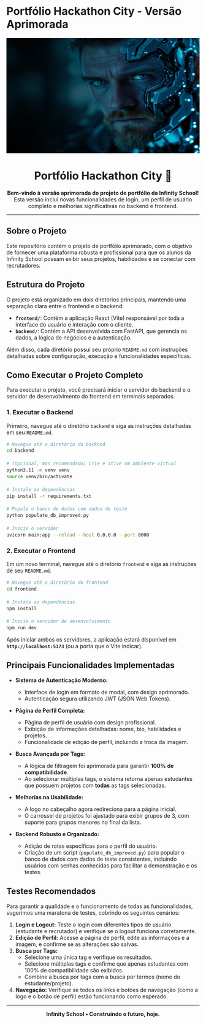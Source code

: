# Portfólio Hackathon City - Versão Aprimorada

<p align="center">
  <img src="./frontend/src/assets/backgroundimg1.png" height="300" alt="Banner do Projeto"/>
</p>

<h1 align="center">Portfólio Hackathon City 🚀</h1>

<p align="center">
  <b>Bem-vindo à versão aprimorada do projeto de portfólio da Infinity School!</b><br>
  Esta versão inclui novas funcionalidades de login, um perfil de usuário completo e melhorias significativas no backend e frontend.
</p>

---

## Sobre o Projeto

Este repositório contém o projeto de portfólio aprimorado, com o objetivo de fornecer uma plataforma robusta e profissional para que os alunos da Infinity School possam exibir seus projetos, habilidades e se conectar com recrutadores.

## Estrutura do Projeto

O projeto está organizado em dois diretórios principais, mantendo uma separação clara entre o frontend e o backend:

-   **`frontend/`**: Contém a aplicação React (Vite) responsável por toda a interface do usuário e interação com o cliente.
-   **`backend/`**: Contém a API desenvolvida com FastAPI, que gerencia os dados, a lógica de negócios e a autenticação.

Além disso, cada diretório possui seu próprio `README.md` com instruções detalhadas sobre configuração, execução e funcionalidades específicas.

## Como Executar o Projeto Completo

Para executar o projeto, você precisará iniciar o servidor do backend e o servidor de desenvolvimento do frontend em terminais separados.

### 1. Executar o Backend

Primeiro, navegue até o diretório `backend` e siga as instruções detalhadas em seu `README.md`.

```bash
# Navegue até o diretório do backend
cd backend

# (Opcional, mas recomendado) Crie e ative um ambiente virtual
python3.11 -m venv venv
source venv/bin/activate

# Instale as dependências
pip install -r requirements.txt

# Popule o banco de dados com dados de teste
python populate_db_improved.py

# Inicie o servidor
uvicorn main:app --reload --host 0.0.0.0 --port 8000
```

### 2. Executar o Frontend

Em um novo terminal, navegue até o diretório `frontend` e siga as instruções de seu `README.md`.

```bash
# Navegue até o diretório do frontend
cd frontend

# Instale as dependências
npm install

# Inicie o servidor de desenvolvimento
npm run dev
```

Após iniciar ambos os servidores, a aplicação estará disponível em **`http://localhost:5173`** (ou a porta que o Vite indicar).

## Principais Funcionalidades Implementadas

-   **Sistema de Autenticação Moderno:**
    -   Interface de login em formato de modal, com design aprimorado.
    -   Autenticação segura utilizando JWT (JSON Web Tokens).

-   **Página de Perfil Completa:**
    -   Página de perfil de usuário com design profissional.
    -   Exibição de informações detalhadas: nome, bio, habilidades e projetos.
    -   Funcionalidade de edição de perfil, incluindo a troca da imagem.

-   **Busca Avançada por Tags:**
    -   A lógica de filtragem foi aprimorada para garantir **100% de compatibilidade**.
    -   Ao selecionar múltiplas tags, o sistema retorna apenas estudantes que possuem projetos com **todas** as tags selecionadas.

-   **Melhorias na Usabilidade:**
    -   A logo no cabeçalho agora redireciona para a página inicial.
    -   O carrossel de projetos foi ajustado para exibir grupos de 3, com suporte para grupos menores no final da lista.

-   **Backend Robusto e Organizado:**
    -   Adição de rotas específicas para o perfil do usuário.
    -   Criação de um script (`populate_db_improved.py`) para popular o banco de dados com dados de teste consistentes, incluindo usuários com senhas conhecidas para facilitar a demonstração e os testes.

## Testes Recomendados

Para garantir a qualidade e o funcionamento de todas as funcionalidades, sugerimos uma maratona de testes, cobrindo os seguintes cenários:

1.  **Login e Logout:** Teste o login com diferentes tipos de usuário (estudante e recrutador) e verifique se o logout funciona corretamente.
2.  **Edição de Perfil:** Acesse a página de perfil, edite as informações e a imagem, e confirme se as alterações são salvas.
3.  **Busca por Tags:**
    -   Selecione uma única tag e verifique os resultados.
    -   Selecione múltiplas tags e confirme que apenas estudantes com 100% de compatibilidade são exibidos.
    -   Combine a busca por tags com a busca por termos (nome do estudante/projeto).
4.  **Navegação:** Verifique se todos os links e botões de navegação (como a logo e o botão de perfil) estão funcionando como esperado.

---

<p align="center">
  <b>Infinity School • Construindo o futuro, hoje.</b>
</p>

